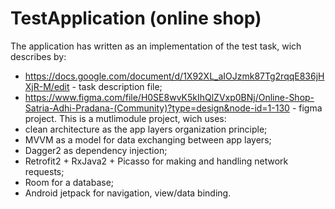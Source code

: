 # TestApplication (online shop)
The application has written as an implementation of the test task, wich describes by: 
- https://docs.google.com/document/d/1X92XL_aIOJzmk87Tg2rqqE836jHXjR-M/edit - task description file;
- https://www.figma.com/file/H0SE8wvK5kIhQlZVxp0BNj/Online-Shop-Satria-Adhi-Pradana-(Community)?type=design&node-id=1-130 - figma project.
This is a mutlimodule project, wich uses:
- clean architecture as the app layers organization principle;
- MVVM as a model for data exchanging between app layers;
- Dagger2 as dependency injection;
- Retrofit2 + RxJava2 + Picasso for making and handling network requests;
- Room for a database;
- Android jetpack for navigation, view/data binding.
